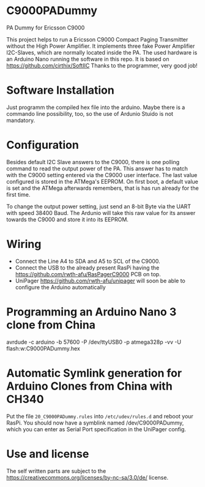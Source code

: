 # C9000PADummy
PA Dummy for Ericsson C9000

This project helps to run a Ericsson C9000 Compact Paging Transmitter without the High Power Amplifier. It implements three fake Power Amplifier I2C-Slaves, which are normally located inside the PA. The used hardware is an Arduino Nano running the software in this repo. It is based on https://github.com/cirthix/SoftIIC  Thanks to the programmer, very good job!

# Software Installation
Just programm the compiled hex file into the arduino. Maybe there is a commando line possibility, too, so the use of Ardunio Stuido is not mandatory.

# Configuration
Besides default I2C Slave answers to the C9000, there is one polling command to read the output power of the PA. This answer has to match with the C9000 setting entered via the C9000 user interface. The last value configured is stored in the ATMega's EEPROM. On first boot, a default value is set and the ATMega afterwards remembers, that is has run already for the first time.

To change the output power setting, just send an 8-bit Byte via the UART with speed 38400 Baud. The Ardunio will take this raw value for its answer towards the C9000 and store it into its EEPROM.

# Wiring
- Connect the Line A4 to SDA and A5 to SCL of the C9000.
- Connect the USB to the already present RasPi having the https://github.com/rwth-afu/RasPagerC9000 PCB on top.
- UniPager https://github.com/rwth-afu/unipager will soon be able to configure the Arduino automatically

# Programming an Arduino Nano 3 clone from China
avrdude -c arduino -b 57600 -P /dev/ttyUSB0 -p atmega328p -vv -U flash:w:C9000PADummy.hex

# Automatic Symlink generation for Arduino Clones from China with CH340
Put the file ``20_C9000PADummy.rules`` into ``/etc/udev/rules.d`` and reboot your RasPi. You should now have a symblink named /dev/C9000PADummy, which you can enter as Serial Port specification in the UniPager config.

# Use and license
The self written parts are subject to the https://creativecommons.org/licenses/by-nc-sa/3.0/de/ license.
